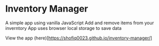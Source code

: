 # Inventory Manager

A simple app using vanilla JavaScript
Add and remove items from your inverntory
App uses browser local storage to save data

View the app (here)[https://shofiq0023.github.io/inventory-manager/]
